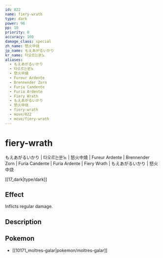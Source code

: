 ```yaml
---
id: 822
name: fiery-wrath
type: dark
power: 90
pp: 10
priority: 0
accuracy: 100
damage_class: special
zh_name: 怒火中烧
jp_name: もえあがるいかり
kr_name: 타오르는분노
aliases:
  - もえあがるいかり
  - 타오르는분노
  - 怒火中燒
  - Fureur Ardente
  - Brennender Zorn
  - Furia Candente
  - Furia Ardente
  - Fiery Wrath
  - もえあがるいかり
  - 怒火中烧
  - fiery-wrath
  - move/822
  - move/fiery-wrath
---
```

# fiery-wrath
    
もえあがるいかり | 타오르는분노 | 怒火中燒 | Fureur Ardente | Brennender Zorn | Furia Candente | Furia Ardente | Fiery Wrath | もえあがるいかり | 怒火中烧

[[17_dark|type/dark]]

## Effect

Inflicts regular damage.

## Description



## Pokemon

- [[10171_moltres-galar|pokemon/moltres-galar]]

